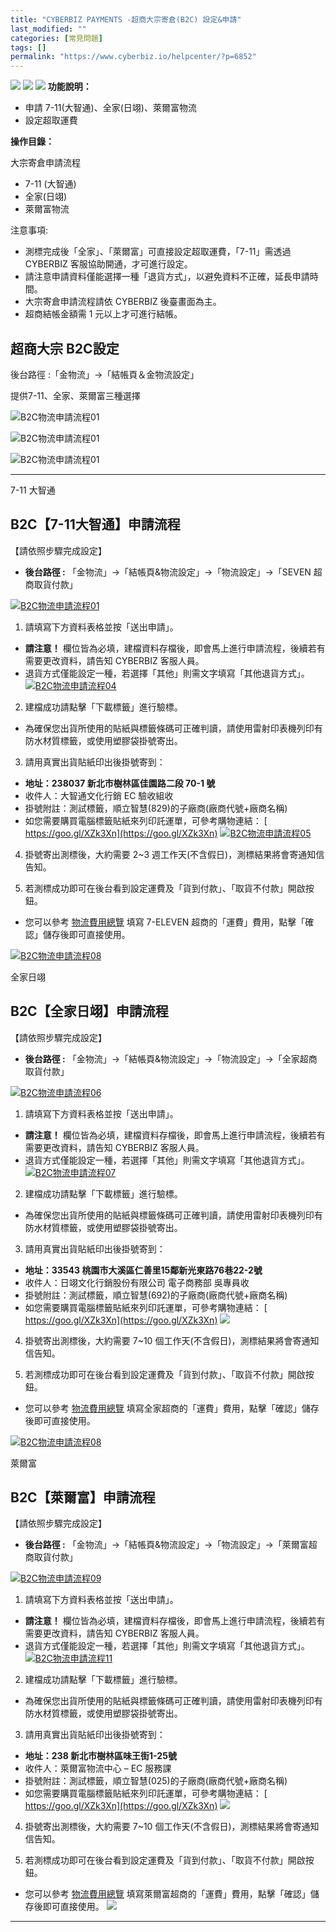```yaml
---
title: "CYBERBIZ PAYMENTS -超商大宗寄倉(B2C) 設定&申請"
last_modified: ""
categories: [常見問題]
tags: []
permalink: "https://www.cyberbiz.io/helpcenter/?p=6852"
---
```


![](https://www.cyberbiz.io/helpcenter/wp-content/uploads/CYBPAYMENTS.png)
![](https://www.cyberbiz.io/helpcenter/wp-content/uploads/一般版1.png)
![](https://www.cyberbiz.io/helpcenter/wp-content/uploads/PLUS版1.png)
**功能說明：**  

* 申請 7-11(大智通)、全家(日翊)、萊爾富物流
* 設定超取運費

**操作目錄：**

大宗寄倉申請流程

* 7-11 (大智通) 
* 全家(日翊) 
* 萊爾富物流 

注意事項:  

* 測標完成後「全家」、「萊爾富」可直接設定超取運費，「7-11」需透過 CYBERBIZ 客服協助開通，才可進行設定。
* 請注意申請資料僅能選擇一種「退貨方式」，以避免資料不正確，延長申請時間。
* 大宗寄倉申請流程請依 CYBERBIZ 後臺畫面為主。
* 超商結帳金額需 1 元以上才可進行結帳。



## 超商大宗 B2C設定

後台路徑 :「金物流」→「結帳頁＆金物流設定」  

提供7-11、全家、萊爾富三種選擇  


![B2C物流申請流程01](https://www.cyberbiz.io/support/wp-content/uploads/2022/01/B2C物流申請流程01-1.png)

![B2C物流申請流程01](https://www.cyberbiz.io/support/wp-content/uploads/2022/01/B2C物流申請流程01-2.png)

![B2C物流申請流程01](https://www.cyberbiz.io/support/wp-content/uploads/2022/01/B2C物流申請流程01-3.png)

* * *

7-11 大智通

## B2C【7-11大智通】申請流程

【請依照步驟完成設定】

* **後台路徑 :** 「金物流」→「結帳頁&物流設定」→「物流設定」→「SEVEN 超商取貨付款」  


[![B2C物流申請流程01](https://www.cyberbiz.io/support/wp-content/uploads/2022/01/B2C物流申請流程01.png)](https://www.cyberbiz.io/support/wp-content/uploads/2022/01/B2C物流申請流程01.png)  

1. 請填寫下方資料表格並按「送出申請」。 
* **請注意！** 欄位皆為必填，建檔資料存檔後，即會馬上進行申請流程，後續若有需要更改資料，請告知 CYBERBIZ 客服人員。
* 退貨方式僅能設定一種，若選擇「其他」則需文字填寫「其他退貨方式」。
[![B2C物流申請流程04](https://www.cyberbiz.io/support/wp-content/uploads/2022/01/B2C物流申請流程04.png)](https://www.cyberbiz.io/support/wp-content/uploads/2022/01/B2C物流申請流程04.png)  


2. 建檔成功請點擊「下載標籤」進行驗標。  

* 為確保您出貨所使用的貼紙與標籤條碼可正確判讀，請使用雷射印表機列印有防水材質標籤，或使用塑膠袋掛號寄出。


3. 請用真實出貨貼紙印出後掛號寄到：   

* **地址：238037 新北市樹林區佳園路二段 70-1 號**
* 收件人：大智通文化行銷 EC 驗收組收
* 掛號附註：測試標籤，順立智慧(829)的子廠商(廠商代號+廠商名稱) 
* 如您需要購買電腦標籤貼紙來列印託運單，可參考購物連結： [ https://goo.gl/XZk3Xn](https://goo.gl/XZk3Xn)
[![B2C物流申請流程05](https://www.cyberbiz.io/support/wp-content/uploads/2022/01/B2C物流申請流程05.png)](https://www.cyberbiz.io/support/wp-content/uploads/2022/01/B2C物流申請流程05.png)

4. 掛號寄出測標後，大約需要 2~3 週工作天(不含假日)，測標結果將會寄通知信告知。


5. 若測標成功即可在後台看到設定運費及「貨到付款」、「取貨不付款」開啟按鈕。  

* 您可以參考 [物流費用總覽](https://docs.google.com/spreadsheets/d/1YBWaHV9WSIX4ttETU8NPFQQhTl4h_C49/edit#gid=2117590168
) 填寫 7-ELEVEN 超商的「運費」費用，點擊「確認」儲存後即可直接使用。

[![B2C物流申請流程08](https://www.cyberbiz.io/support/wp-content/uploads/2022/01/B2C物流申請流程08.png)](https://www.cyberbiz.io/support/wp-content/uploads/2022/01/B2C物流申請流程08.png)  

全家日翊

## B2C【全家日翊】申請流程

【請依照步驟完成設定】

* **後台路徑 :** 「金物流」→「結帳頁&物流設定」→「物流設定」→「全家超商取貨付款」  


[![B2C物流申請流程06](https://www.cyberbiz.io/support/wp-content/uploads/2022/01/B2C物流申請流程06.png)](https://www.cyberbiz.io/support/wp-content/uploads/2022/01/B2C物流申請流程06.png)  

1. 請填寫下方資料表格並按「送出申請」。 
* **請注意！** 欄位皆為必填，建檔資料存檔後，即會馬上進行申請流程，後續若有需要更改資料，請告知 CYBERBIZ 客服人員。
* 退貨方式僅能設定一種，若選擇「其他」則需文字填寫「其他退貨方式」。
[![B2C物流申請流程07](https://www.cyberbiz.io/support/wp-content/uploads/2022/01/B2C物流申請流程07.png)](https://www.cyberbiz.io/support/wp-content/uploads/2022/01/B2C物流申請流程07.png)  


2. 建檔成功請點擊「下載標籤」進行驗標。  

* 為確保您出貨所使用的貼紙與標籤條碼可正確判讀，請使用雷射印表機列印有防水材質標籤，或使用塑膠袋掛號寄出。


3. 請用真實出貨貼紙印出後掛號寄到：   

* **地址：33543 桃園市大溪區仁善里15鄰新光東路76巷22-2號**
* 收件人：日翊文化行銷股份有限公司 電子商務部 吳專員收
* 掛號附註：測試標籤，順立智慧(692)的子廠商(廠商代號+廠商名稱) 
* 如您需要購買電腦標籤貼紙來列印託運單，可參考購物連結： [ https://goo.gl/XZk3Xn](https://goo.gl/XZk3Xn)
[![](https://www.cyberbiz.co/support/wp-content/uploads/2020/03/全家B2C03.jpg)](https://www.cyberbiz.co/support/wp-content/uploads/2020/03/全家B2C03.jpg)

4. 掛號寄出測標後，大約需要 7~10 個工作天(不含假日)，測標結果將會寄通知信告知。


5. 若測標成功即可在後台看到設定運費及「貨到付款」、「取貨不付款」開啟按鈕。  

* 您可以參考 [物流費用總覽](https://docs.google.com/spreadsheets/d/1YBWaHV9WSIX4ttETU8NPFQQhTl4h_C49/edit#gid=2117590168
) 填寫全家超商的「運費」費用，點擊「確認」儲存後即可直接使用。

[![B2C物流申請流程08](https://www.cyberbiz.io/support/wp-content/uploads/2022/01/B2C物流申請流程08.png)](https://www.cyberbiz.io/support/wp-content/uploads/2022/01/B2C物流申請流程08.png)  

萊爾富

## B2C【萊爾富】申請流程

【請依照步驟完成設定】

* **後台路徑 :** 「金物流」→「結帳頁&物流設定」→「物流設定」→「萊爾富超商取貨付款」  


[![B2C物流申請流程09](https://www.cyberbiz.io/support/wp-content/uploads/2022/01/B2C物流申請流程09.png)](https://www.cyberbiz.io/support/wp-content/uploads/2022/01/B2C物流申請流程09.png)  


1. 請填寫下方資料表格並按「送出申請」。 
* **請注意！** 欄位皆為必填，建檔資料存檔後，即會馬上進行申請流程，後續若有需要更改資料，請告知 CYBERBIZ 客服人員。
* 退貨方式僅能設定一種，若選擇「其他」則需文字填寫「其他退貨方式」。
[![B2C物流申請流程11](https://www.cyberbiz.io/support/wp-content/uploads/B2C物流申請流程13.png)](https://www.cyberbiz.io/support/wp-content/uploads/B2C物流申請流程13.png)  

2. 建檔成功請點擊「下載標籤」進行驗標。  

* 為確保您出貨所使用的貼紙與標籤條碼可正確判讀，請使用雷射印表機列印有防水材質標籤，或使用塑膠袋掛號寄出。


3. 請用真實出貨貼紙印出後掛號寄到：   

* **地址：238 新北市樹林區味王街1-25號**
* 收件人：萊爾富物流中心 – EC 服務課
* 掛號附註：測試標籤，順立智慧(025)的子廠商(廠商代號+廠商名稱) 
* 如您需要購買電腦標籤貼紙來列印託運單，可參考購物連結： [ https://goo.gl/XZk3Xn](https://goo.gl/XZk3Xn)
[![](https://www.cyberbiz.co/support/wp-content/uploads/2020/03/萊爾富B2C02.png)](https://www.cyberbiz.co/support/wp-content/uploads/2020/03/萊爾富B2C02.png)

4. 掛號寄出測標後，大約需要 7~10 個工作天(不含假日)，測標結果將會寄通知信告知。


5. 若測標成功即可在後台看到設定運費及「貨到付款」、「取貨不付款」開啟按鈕。  

* 您可以參考 [物流費用總覽](https://docs.google.com/spreadsheets/d/1EnwSkTWX2o5wkjBkfUcvxmfdv9dDj2d5/edit?usp=sharing&ouid=100227367335028993285&rtpof=true&sd=true) 填寫萊爾富超商的「運費」費用，點擊「確認」儲存後即可直接使用。
[![](https://www.cyberbiz.io/support/wp-content/uploads/新版萊爾富B2C04.png)](https://www.cyberbiz.io/support/wp-content/uploads/新版萊爾富B2C04.png)

* * *

